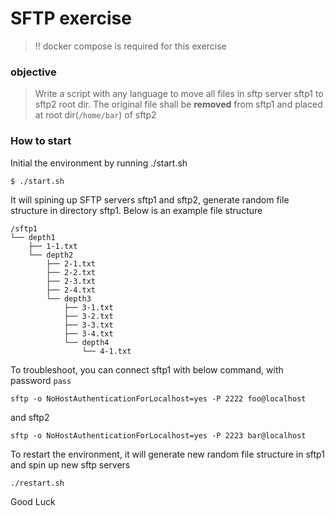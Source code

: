 # SFTP exercise

> !! docker compose is required for this exercise

### objective
> Write a script with any language to move all files in sftp server sftp1 to sftp2 root dir. The original file shall be **removed** from sftp1 and placed at root dir(`/home/bar`) of sftp2

### How to start
Initial the environment by running ./start.sh
```bash
$ ./start.sh
```
It will spining up SFTP servers sftp1 and sftp2, generate random file structure in directory sftp1.
Below is an example file structure
```
/sftp1
└── depth1
    ├── 1-1.txt
    └── depth2
        ├── 2-1.txt
        ├── 2-2.txt
        ├── 2-3.txt
        ├── 2-4.txt
        └── depth3
            ├── 3-1.txt
            ├── 3-2.txt
            ├── 3-3.txt
            ├── 3-4.txt
            └── depth4
                └── 4-1.txt
```

To troubleshoot, you can connect sftp1 with below command, with password `pass`
```
sftp -o NoHostAuthenticationForLocalhost=yes -P 2222 foo@localhost
```
and sftp2
```
sftp -o NoHostAuthenticationForLocalhost=yes -P 2223 bar@localhost
```

To restart the environment, it will generate new random file structure in sftp1 and spin up new sftp servers
```
./restart.sh
```

Good Luck